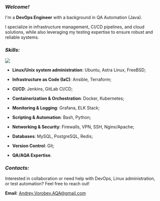 ### _Welcome!_


I'm a **DevOps Engineer** with a background in QA Automation (Java).

I specialize in infrastructure management, CI/CD pipelines, and cloud solutions, while also leveraging my testing expertise to ensure robust and reliable systems.

### _Skills:_
![](https://skillicons.dev/icons?i=linux,ansible,jenkins,gitlab,docker,k8s,grafana,bash,python,mysql,java,postman)

- **Linux/Unix system administration**: Ubuntu, Astra Linux, FreeBSD;

- **Infrastructure as Code (IaC)**: Ansible, Terraform;

- **CI/CD**: Jenkins, GitLab CI/CD;

- **Containerization & Orchestration**: Docker, Kubernetes;

- **Monitoring & Logging**: Grafana, ELK Stack;

- **Scripting & Automation**: Bash, Python;

- **Networking & Security**: Firewalls, VPN, SSH, Nginx/Apache;

- **Databases**: MySQL, PostgreSQL, Redis;

- **Version Control**: Git;

- **QA/AQA Expertise**.

### _Contacts:_
Interested in collaboration or need help with DevOps, Linux administration, or test automation? Feel free to reach out!

**Email**: Andrey.Vorobev.AQA@gmail.com
